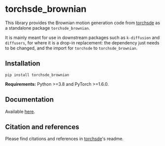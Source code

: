 # torchsde_brownian

This library provides the Brownian motion generation code from [torchsde]
as a standalone package `torchsde_brownian`.

It is mainly meant for use in downstream packages such as `k-diffusion` and `diffusers`,
for where it is a drop-in replacement: the dependency just needs to be changed,
and the import for `torchsde` to `torchsde_brownian`.

## Installation

```shell script
pip install torchsde_brownian
```

**Requirements:** Python >=3.8 and PyTorch >=1.6.0.

## Documentation

Available [here](./DOCUMENTATION.md).

## Citation and references

Please find citations and references in [torchsde]'s readme.

[torchsde]: https://github.com/google-research/torchsde

